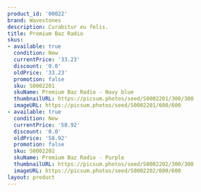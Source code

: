 ```yaml
---
product_id: '00022'
brand: Wavestones
description: Curabitur eu felis.
title: Premium Baz Radio
skus:
- available: true
  condition: New
  currentPrice: '33.23'
  discount: '0.0'
  oldPrice: '33.23'
  promotion: false
  sku: S0002201
  skuName: Premium Baz Radio - Navy blue
  thumbnailURL: https://picsum.photos/seed/S0002201/300/300
  imageURL: https://picsum.photos/seed/S0002201/600/600
- available: true
  condition: New
  currentPrice: '58.92'
  discount: '0.0'
  oldPrice: '58.92'
  promotion: false
  sku: S0002202
  skuName: Premium Baz Radio - Purple
  thumbnailURL: https://picsum.photos/seed/S0002202/300/300
  imageURL: https://picsum.photos/seed/S0002202/600/600
layout: product
---
```


